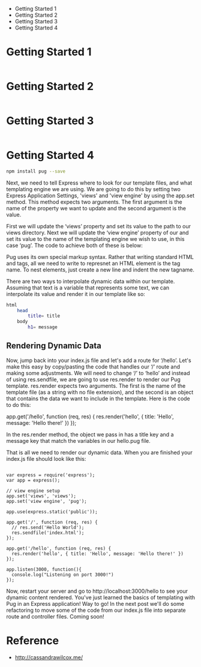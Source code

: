 
- Getting Started 1
- Getting Started 2
- Getting Started 3
- Getting Started 4

# Getting Started 1

```bash
```

# Getting Started 2

```bash

```

# Getting Started 3


```bash

```

# Getting Started 4


```bash
npm install pug --save
```

Next, we need to tell Express where to look for our template files, and what templating engine we are using. We are going to do this by setting two Express Application Settings, 'views' and 'view engine' by using the app.set method. This method expects two arguments. The first argument is the name of the property we want to update and the second argument is the value.

First we will update the ‘views’ property and set its value to the path to our views directory. Next we will update the ‘view engine’ property of our and set its value to the name of the templating engine we wish to use, in this case ‘pug’. The code to achieve both of these is below:



Pug uses its own special markup syntax. Rather that writing standard HTML <opening> and </closing> tags, all we need to write to represnet an HTML element is the tag name. To nest elements, just create a new line and indent the new tagname.

There are two ways to interpolate dynamic data within our template. Assuming that text is a variable that represents some text, we can interpolate its value and render it in our template like so:

```bash
html
    head
        title= title
    body
        h1= message
```



## Rendering Dynamic Data

Now, jump back into your index.js file and let's add a route for ‘/hello’. Let's make this easy by copy/pasting the code that handles our ‘/’ route and making some adjustments. We will need to change ‘/’ to ‘hello’ and instead of using res.sendfile, we are going to use res.render to render our Pug template. res.render expects two arguments. The first is the name of the template file (as a string with no file extension), and the second is an object that contains the data we want to include in the template. Here is the code to do this:

app.get('/hello', function (req, res) {
  res.render('hello', { title: 'Hello', message: 'Hello there!' })
});

In the res.render method, the object we pass in has a title key and a message key that match the variables in our hello.pug file.

That is all we need to render our dynamic data. When you are finished your index.js file should look like this:

```

var express = require('express');
var app = express();

// view engine setup
app.set('views', 'views');
app.set('view engine', 'pug');

app.use(express.static('public'));

app.get('/', function (req, res) {
  // res.send('Hello World');
  res.sendfile('index.html');
});

app.get('/hello', function (req, res) {
  res.render('hello', { title: 'Hello', message: 'Hello there!' })
});

app.listen(3000, function(){
  console.log("Listening on port 3000!")
});

```


Now, restart your server and go to http://localhost:3000/hello to see your dynamic content rendered. You've just learned the basics of templating with Pug in an Express application! Way to go! In the next post we'll do some refactoring to move some of the code from our index.js file into separate route and controller files. Coming soon!


# Reference


- http://cassandrawilcox.me/